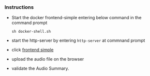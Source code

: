 ### Instructions 
- Start the docker frontend-simple entering below command in the command prompt

   `sh docker-shell.sh`

- start the http-server by entering `http-server` at commnand prompt

- click  [frontend simple](http://localhost:8080/predict.html)

- upload the audio file on the browser

- validate the  Audio Summary.
